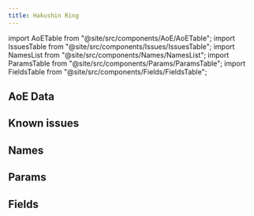 ```yaml
---
title: Hakushin Ring
---
```


import AoETable from "@site/src/components/AoE/AoETable";
import IssuesTable from "@site/src/components/Issues/IssuesTable";
import NamesList from "@site/src/components/Names/NamesList";
import ParamsTable from "@site/src/components/Params/ParamsTable";
import FieldsTable from "@site/src/components/Fields/FieldsTable";

## AoE Data

<AoETable item_key="hakushinring" data_src="weapon" />

## Known issues

<IssuesTable item_key="hakushinring" data_src="weapon" />

## Names

<NamesList item_key="hakushinring" data_src="weapon" />

## Params

<ParamsTable item_key="hakushinring" data_src="weapon" />

## Fields

<FieldsTable item_key="hakushinring" data_src="weapon" />
